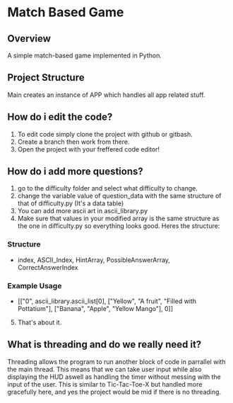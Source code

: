 # Match Based Game


## Overview
A simple match-based game implemented in Python.


## Project Structure
Main creates an instance of APP which handles all app related stuff.


## How do i edit the code?
1. To edit code simply clone the project with github or gitbash.
2. Create a branch then work from there.
3. Open the project with your freffered code editor!


## How do i add more questions?
1. go to the difficulty folder and select what difficulty to change.
2. change the variable value of question_data with the same structure of that of difficulty.py (It's a  data table)
3. You can add more ascii art in ascii_library.py
4. Make sure that values in your modified array is the same structure as the one in difficulty.py so everything looks good. Heres the structure:
### Structure
- index, ASCII_Index, HintArray, PossibleAnswerArray, CorrectAnswerIndex
### Example Usage 
- [["0", ascii_library.ascii_list[0], ["Yellow", "A fruit", "Filled with Pottatium"], ["Banana", "Apple", "Yellow Mango"], 0]]
5. That's about it.


## What is threading and do we really need it?
Threading allows the program to run another block of code in parrallel with the main thread. This means that we can take user input while also displaying the HUD aswell as handling the timer without messing with the input of the user. This is similar to Tic-Tac-Toe-X but handled more gracefully here, and yes the project would be mid if there is no threading.



